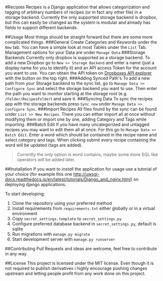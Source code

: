 #Recipies
Recipes is a Django application that allows categorization and tagging of arbitrary numbers of recipes (or in fact any other file) in a storage backend.
Currently the only supported storage backend is dropbox, but this can easily be changed as the system is modular and already has fields to support different backends.

##Usage
Most things should be straight forward but there are some more complicated things.
###General
Create Categories and Keywords under the `New` tab. You can have a simple look at most Tables under the `List` Tab.
Management options for your Data are under `Manage Data`
###Storage Backends
Currently only dropbox is supported as a storage backend. To add a new Dropbox go to `New >> Storage Backend` and enter
a name (just a display name for you to identify it) and an API access Token for the account you want to use.
You can obtain the API token on [Dropboxes API explorer](https://dropbox.github.io/dropbox-api-v2-explorer/#auth_token/from_oauth1)
with the button on the top right.
###Adding Synced Path's
To add a new path from your Storage backend to the sync list, go to `Manage Data >> Configure Sync` and select the storage backend you want to use.
Then enter the path you want to monitor starting at the storage root (e.g. `/Folder/RecipesFolder`) and save it.
###Syncing Data
To sync the recipes app with the storage backends press `Sync now` under `Manage Data >> Configure Sync`.
###Import Recipes
All files found by the sync can be found under `List >> New Recipes`. There you can either import all at once without
modifying them or import one by one, adding Category and Tags while importing.
###Batch Edit
If you have many uncategorized and untagged recipes you may want to edit them all at once. For this go to
`Manage Data >> Batch Edit`. Enter a word which should be contained in the recipe name and select category and tags.
When clicking submit every recipe containing the word will be updated (tags are added).

> Currently the only option is word contains, maybe some more SQL like operators will be added later.

##Installation
If you want to *install* the application for usage use a tutorial of your choice
(for example this one http://uwsgi-docs.readthedocs.io/en/latest/tutorials/Django_and_nginx.html)
on deploying django applications.

To start developing:
1. Clone the repository using your preferred method
2. Install requirements from `requirements.txt` either globally or in a virtual environment
3. Copy `secret_settings.template` to `secret_settings.py`
4. Configure preferred database backend in `secret_settings.py`, default is sqlite
5. Run migrations with `manage.py migrate`
6. Start development server with `manage.py runserver`

##Contributing
Pull Requests and ideas are welcome, feel free to contribute in any way.

##License
This project is licensed under the MIT license. Even though it is not required to publish derivatives i highly encourage
pushing changes upstream and letting people profit from any work done on this project.